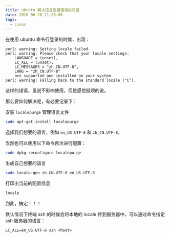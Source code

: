 ```yaml
---
title: ubuntu 解决语言设置错误的问题
date: 2016-06-28 11:26:05
tags:
  - Linux
---
```

在使用 ubuntu 命令行登录的时候，出现：

```
perl: warning: Setting locale failed.
perl: warning: Please check that your locale settings:
    LANGUAGE = (unset),
    LC_ALL = (unset),
    LC_MESSAGES = "zh_CN.UTF-8",
    LANG = "zh_CN.UTF-8"
    are supported and installed on your system.
perl: warning: Falling back to the standard locale ("C").
```

这样的错误，虽说不影响使用，但是感觉挺烦的说。

那么要如何解决呢，有必要记录下：

安装 `localepurge` 管理语言文件

``` bash
sudo apt-get install localepurge
```

选择我们想要的语言，例如 `en_US.UTF-8` 和 `zh_CN.UTF-8`。

当然也可以使用以下命令再次进行配置：

``` bash
sudo dpkg-reconfigure localepurge
```

生成自己想要的语言

``` bash
sudo locale-gen zh_CN.UTF-8 en_US.UTF-8
```

打印出当前的配置信息

``` bash
locale
```

到此，搞定！！！

默认情况下终端 ssh 的时候会将本地的 locale 传到服务器中，可以通过命令指定 ssh 服务器的语言：

```
LC_ALL=en_US.UTF-8 ssh <host>
```
